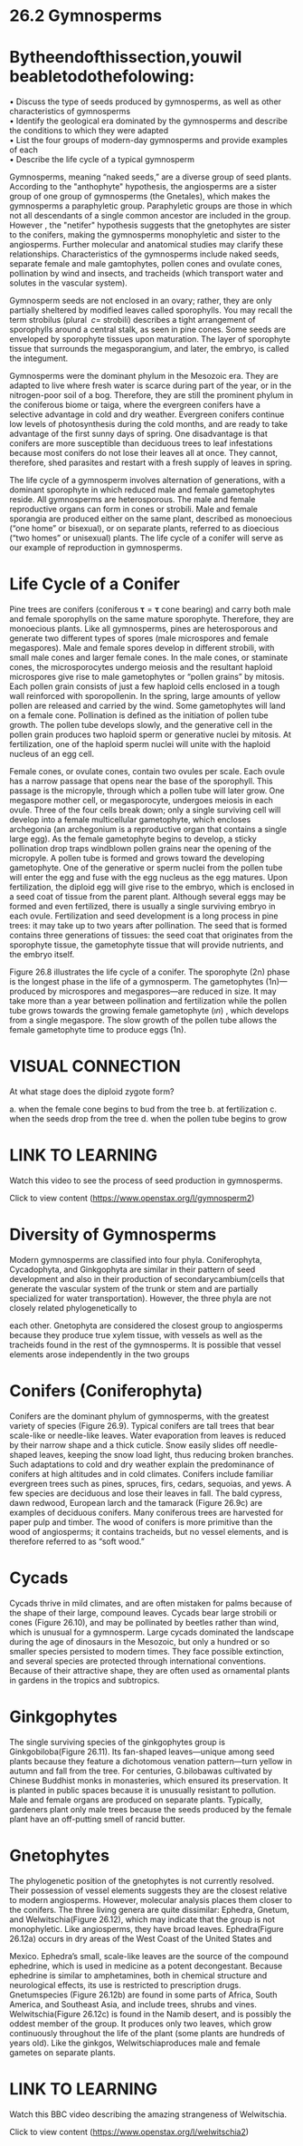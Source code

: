 # 26.2 Gymnosperms

# Bytheendofthissection,youwil beabletodothefolowing:

• Discuss the type of seeds produced by gymnosperms, as well as other characteristics of gymnosperms   
• Identify the geological era dominated by the gymnosperms and describe the conditions to which they were adapted   
• List the four groups of modern-day gymnosperms and provide examples of each   
• Describe the life cycle of a typical gymnosperm

Gymnosperms, meaning “naked seeds,” are a diverse group of seed plants. According to the "anthophyte" hypothesis, the angiosperms are a sister group of one group of gymnosperms (the Gnetales), which makes the gymnosperms a paraphyletic group. Paraphyletic groups are those in which not all descendants of a single common ancestor are included in the group. However , the "netifer" hypothesis suggests that the gnetophytes are sister to the conifers, making the gymnosperms monophyletic and sister to the angiosperms. Further molecular and anatomical studies may clarify these relationships. Characteristics of the gymnosperms include naked seeds, separate female and male gamtophytes, pollen cones and ovulate cones, pollination by wind and insects, and tracheids (which transport water and solutes in the vascular system).

Gymnosperm seeds are not enclosed in an ovary; rather, they are only partially sheltered by modified leaves called sporophylls. You may recall the term strobilus (plural $\ c =$ strobili) describes a tight arrangement of sporophylls around a central stalk, as seen in pine cones. Some seeds are enveloped by sporophyte tissues upon maturation. The layer of sporophyte tissue that surrounds the megasporangium, and later, the embryo, is called the integument.

Gymnosperms were the dominant phylum in the Mesozoic era. They are adapted to live where fresh water is scarce during part of the year, or in the nitrogen-poor soil of a bog. Therefore, they are still the prominent phylum in the coniferous biome or taiga, where the evergreen conifers have a selective advantage in cold and dry weather. Evergreen conifers continue low levels of photosynthesis during the cold months, and are ready to take advantage of the first sunny days of spring. One disadvantage is that conifers are more susceptible than deciduous trees to leaf infestations because most conifers do not lose their leaves all at once. They cannot, therefore, shed parasites and restart with a fresh supply of leaves in spring.

The life cycle of a gymnosperm involves alternation of generations, with a dominant sporophyte in which reduced male and female gametophytes reside. All gymnosperms are heterosporous. The male and female reproductive organs can form in cones or strobili. Male and female sporangia are produced either on the same plant, described as monoecious (“one home” or bisexual), or on separate plants, referred to as dioecious (“two homes” or unisexual) plants. The life cycle of a conifer will serve as our example of reproduction in gymnosperms.

# Life Cycle of a Conifer

Pine trees are conifers (coniferous $\mathbf { \tau } = \mathbf { \tau }$ cone bearing) and carry both male and female sporophylls on the same mature sporophyte. Therefore, they are monoecious plants. Like all gymnosperms, pines are heterosporous and generate two different types of spores (male microspores and female megaspores). Male and female spores develop in different strobili, with small male cones and larger female cones. In the male cones, or staminate cones, the microsporocytes undergo meiosis and the resultant haploid microspores give rise to male gametophytes or “pollen grains” by mitosis. Each pollen grain consists of just a few haploid cells enclosed in a tough wall reinforced with sporopollenin. In the spring, large amounts of yellow pollen are released and carried by the wind. Some gametophytes will land on a female cone. Pollination is defined as the initiation of pollen tube growth. The pollen tube develops slowly, and the generative cell in the pollen grain produces two haploid sperm or generative nuclei by mitosis. At fertilization, one of the haploid sperm nuclei will unite with the haploid nucleus of an egg cell.

Female cones, or ovulate cones, contain two ovules per scale. Each ovule has a narrow passage that opens near the base of the sporophyll. This passage is the micropyle, through which a pollen tube will later grow. One megaspore mother cell, or megasporocyte, undergoes meiosis in each ovule. Three of the four cells break down; only a single surviving cell will develop into a female multicellular gametophyte, which encloses archegonia (an archegonium is a reproductive organ that contains a single large egg). As the female gametophyte begins to develop, a sticky pollination drop traps windblown pollen grains near the opening of the micropyle. A pollen tube is formed and grows toward the developing gametophyte. One of the generative or sperm nuclei from the pollen tube will enter the egg and fuse with the egg nucleus as the egg matures. Upon fertilization, the diploid egg will give rise to the embryo, which is enclosed in a seed coat of tissue from the parent plant. Although several eggs may be formed and even fertilized, there is usually a single surviving embryo in each ovule. Fertilization and seed development is a long process in pine trees: it may take up to two years after pollination. The seed that is formed contains three generations of tissues: the seed coat that originates from the sporophyte tissue, the gametophyte tissue that will provide nutrients, and the embryo itself.



Figure 26.8 illustrates the life cycle of a conifer. The sporophyte (2n) phase is the longest phase in the life of a gymnosperm. The gametophytes (1n)—produced by microspores and megaspores—are reduced in size. It may take more than a year between pollination and fertilization while the pollen tube grows towards the growing female gametophyte $( \imath n )$ , which develops from a single megaspore. The slow growth of the pollen tube allows the female gametophyte time to produce eggs (1n).

# VISUAL CONNECTION

At what stage does the diploid zygote form?

a. when the female cone begins to bud from the tree b. at fertilization c. when the seeds drop from the tree d. when the pollen tube begins to grow

# LINK TO LEARNING

Watch this video to see the process of seed production in gymnosperms.

Click to view content (https://www.openstax.org/l/gymnosperm2)

# Diversity of Gymnosperms

Modern gymnosperms are classified into four phyla. Coniferophyta, Cycadophyta, and Ginkgophyta are similar in their pattern of seed development and also in their production of secondarycambium(cells that generate the vascular system of the trunk or stem and are partially specialized for water transportation). However, the three phyla are not closely related phylogenetically to

each other. Gnetophyta are considered the closest group to angiosperms because they produce true xylem tissue, with vessels as well as the tracheids found in the rest of the gymnosperms. It is possible that vessel elements arose independently in the two groups

# Conifers (Coniferophyta)

Conifers are the dominant phylum of gymnosperms, with the greatest variety of species (Figure 26.9). Typical conifers are tall trees that bear scale-like or needle-like leaves. Water evaporation from leaves is reduced by their narrow shape and a thick cuticle. Snow easily slides off needle-shaped leaves, keeping the snow load light, thus reducing broken branches. Such adaptations to cold and dry weather explain the predominance of conifers at high altitudes and in cold climates. Conifers include familiar evergreen trees such as pines, spruces, firs, cedars, sequoias, and yews. A few species are deciduous and lose their leaves in fall. The bald cypress, dawn redwood, European larch and the tamarack (Figure 26.9c) are examples of deciduous conifers. Many coniferous trees are harvested for paper pulp and timber. The wood of conifers is more primitive than the wood of angiosperms; it contains tracheids, but no vessel elements, and is therefore referred to as “soft wood.”

# Cycads

Cycads thrive in mild climates, and are often mistaken for palms because of the shape of their large, compound leaves. Cycads bear large strobili or cones (Figure 26.10), and may be pollinated by beetles rather than wind, which is unusual for a gymnosperm. Large cycads dominated the landscape during the age of dinosaurs in the Mesozoic, but only a hundred or so smaller species persisted to modern times. They face possible extinction, and several species are protected through international conventions. Because of their attractive shape, they are often used as ornamental plants in gardens in the tropics and subtropics.

# Ginkgophytes

The single surviving species of the ginkgophytes group is Ginkgobiloba(Figure 26.11). Its fan-shaped leaves—unique among seed plants because they feature a dichotomous venation pattern—turn yellow in autumn and fall from the tree. For centuries, G.bilobawas cultivated by Chinese Buddhist monks in monasteries, which ensured its preservation. It is planted in public spaces because it is unusually resistant to pollution. Male and female organs are produced on separate plants. Typically, gardeners plant only male trees because the seeds produced by the female plant have an off-putting smell of rancid butter.

# Gnetophytes

The phylogenetic position of the gnetophytes is not currently resolved. Their possession of vessel elements suggests they are the closest relative to modern angiosperms. However, molecular analysis places them closer to the conifers. The three living genera are quite dissimilar: Ephedra, Gnetum, and Welwitschia(Figure 26.12), which may indicate that the group is not monophyletic. Like angiosperms, they have broad leaves. Ephedra(Figure 26.12a) occurs in dry areas of the West Coast of the United States and

Mexico. Ephedra’s small, scale-like leaves are the source of the compound ephedrine, which is used in medicine as a potent decongestant. Because ephedrine is similar to amphetamines, both in chemical structure and neurological effects, its use is restricted to prescription drugs. Gnetumspecies (Figure 26.12b) are found in some parts of Africa, South America, and Southeast Asia, and include trees, shrubs and vines. Welwitschia(Figure 26.12c) is found in the Namib desert, and is possibly the oddest member of the group. It produces only two leaves, which grow continuously throughout the life of the plant (some plants are hundreds of years old). Like the ginkgos, Welwitschiaproduces male and female gametes on separate plants.

# LINK TO LEARNING

Watch this BBC video describing the amazing strangeness of Welwitschia.

Click to view content (https://www.openstax.org/l/welwitschia2)